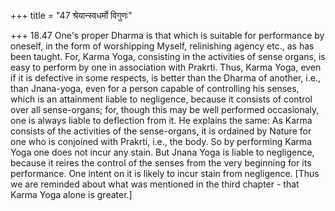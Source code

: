 +++
title = "47 श्रेयान्स्वधर्मो विगुणः"

+++
18.47 One's proper Dharma is that which is suitable for performance by
oneself, in the form of worshipping Myself, relinishing agency etc., as
has been taught. For, Karma Yoga, consisting in the activities of sense
organs, is easy to perform by one in association with Prakrti. Thus,
Karma Yoga, even if it is defective in some respects, is better than the
Dharma of another, i.e., than Jnana-yoga, even for a person capable of
controlling his senses, which is an attainment liable to negligence,
because it consists of control over all sense-organs; for, though this
may be well performed occasionaly, one is always liable to deflection
from it. He explains the same: As Karma consists of the activities of
the sense-organs, it is ordained by Nature for one who is conjoined with
Prakrti, i.e., the body. So by performing Karma Yoga one does not incur
any stain. But Jnana Yoga is liable to negligence, because it reires the
control of the senses from the very beginning for its performance. One
intent on it is likely to incur stain from negligence. \[Thus we are
reminded about what was mentioned in the third chapter - that Karma Yoga
alone is greater.\]
